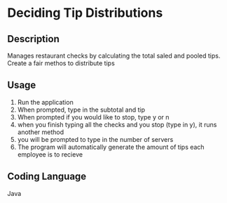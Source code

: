 # Deciding Tip Distributions
## Description
Manages restaurant checks by calculating the total saled and pooled tips. Create a fair methos to distribute tips
## Usage
1. Run the application
2. When prompted, type in the subtotal and tip
3. When prompted if you would like to stop, type y or n
4. when you finish typing all the checks and you stop (type in y), it runs another method
5. you will be prompted to type in the number of servers
6. The program will automatically generate the amount of tips each employee is to recieve
## Coding Language
Java

 
